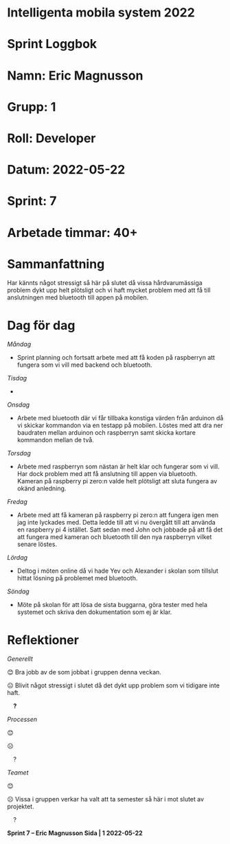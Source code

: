 #
# **Intelligenta mobila system 2022**
#
#
#
# **Sprint Loggbok**
# **Namn:	Eric Magnusson**
# **Grupp:	1**
# **Roll:	Developer**
# **Datum:	2022-05-22**
# **Sprint: 	7**
# **Arbetade timmar: 40+**
#
# **Sammanfattning**
 Har kännts något stressigt så här på slutet då vissa hårdvarumässiga problem dykt upp helt plötsligt och vi haft mycket problem med att få till anslutningen med bluetooth till appen på mobilen.

# **Dag för dag**
*Måndag*

- Sprint planning och fortsatt arbete med att få koden på raspberryn att fungera som vi vill med backend och bluetooth.

*Tisdag*

- 

*Onsdag*

- Arbete med bluetooth där vi får tillbaka konstiga värden från arduinon då vi skickar kommandon via en testapp på mobilen. Löstes med att dra ner baudraten mellan arduinon och raspberryn samt skicka kortare kommandon mellan de två.

*Torsdag*

- Arbete med raspberryn som nästan är helt klar och fungerar som vi vill. Har dock problem med att få anslutning till appen via bluetooth. Kameran på raspberry pi zero:n valde helt plötsligt att sluta fungera av okänd anledning.

*Fredag*

- Arbete med att få kameran på raspberry pi zero:n att fungera igen men jag inte lyckades med. Detta ledde till att vi nu övergått till att använda en raspberry pi 4 istället. Satt sedan med John och jobbade på att få det att fungera med kameran och bluetooth till den nya raspberryn vilket senare löstes.

*Lördag*

- Deltog i möten online då vi hade Yev och Alexander i skolan som tillslut hittat lösning på problemet med bluetooth.

*Söndag*

- Möte på skolan för att lösa de sista buggarna, göra tester med hela systemet och skriva den dokumentation som ej är klar.

# **Reflektioner** 
*Generellt*

😊	Bra jobb av de som jobbat i gruppen denna veckan.

☹	Blivit något stressigt i slutet då det dykt upp problem som vi tidigare inte haft.

`  `**?**  	

*Processen*

😊	

☹	

`  `?	

*Teamet*

😊	

☹	Vissa i gruppen verkar ha valt att ta semester så här i mot slutet av projektet.

`  `?	

**Sprint 7 – Eric Magnusson	Sida | 1	2022-05-22**
